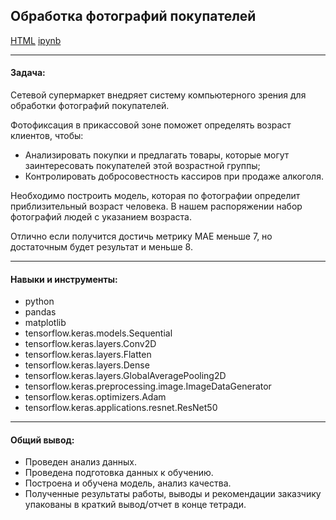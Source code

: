 ## 	Обработка фотографий покупателей <br/>

[HTML](./CV.html)
[ipynb](./CV.ipynb)

***
#### Задача:

Сетевой супермаркет внедряет систему компьютерного зрения для обработки фотографий покупателей.

Фотофиксация в прикассовой зоне поможет определять возраст клиентов, чтобы:

- Анализировать покупки и предлагать товары, которые могут заинтересовать покупателей этой возрастной группы;
- Контролировать добросовестность кассиров при продаже алкоголя.
  
Необходимо построить модель, которая по фотографии определит приблизительный возраст человека. В нашем распоряжении набор фотографий людей с указанием возраста.

Отлично если получится достичь метрику MAE меньше 7, но достаточным будет результат и меньше 8.

***
#### Навыки и инструменты:

* python
* pandas
* matplotlib
* tensorflow.keras.models.Sequential
* tensorflow.keras.layers.Conv2D
* tensorflow.keras.layers.Flatten
* tensorflow.keras.layers.Dense
* tensorflow.keras.layers.GlobalAveragePooling2D
* tensorflow.keras.preprocessing.image.ImageDataGenerator
* tensorflow.keras.optimizers.Adam
* tensorflow.keras.applications.resnet.ResNet50

***
#### Общий вывод:
* Проведен анализ данных.
* Проведена подготовка данных к обучению.
* Построена и обучена модель, анализ качества.
* Полученные результаты работы, выводы и рекомендации заказчику упакованы в краткий вывод/отчет в конце тетради.
